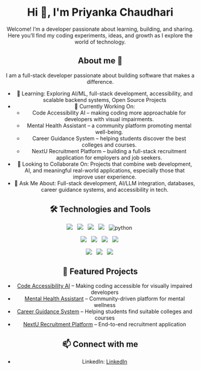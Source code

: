 <div align="center">
<h1>Hi 👋, I'm Priyanka Chaudhari</h1>
<p>Welcome! I’m a developer passionate about learning, building, and sharing. Here you’ll find my coding experiments, ideas, and growth as I explore the world of technology. </p>



<!---</div>
<div align="center">
<img src="https://img.shields.io/badge/javascript-%23323330.svg?style=for-the-badge&logo=javascript&logoColor=%23F7DF1E" alt="javascript">&nbsp;
<img src="https://img.shields.io/badge/python-3670A0?style=for-the-badge&logo=python&logoColor=ffdd54" alt="python">&nbsp;
<img src="https://img.shields.io/badge/html5-%23E34F26.svg?style=for-the-badge&logo=html5&logoColor=white" alt="html5">&nbsp;
<img src="https://img.shields.io/badge/css3-%231572B6.svg?style=for-the-badge&logo=css3&logoColor=white" alt="css3">&nbsp;
<img src="https://img.shields.io/badge/Frontend-React-blue?logo=react&logoColor=white" alt="React">&nbsp;
<img src="https://img.shields.io/badge/Backend-Node.js-green?logo=node.js&logoColor=white" alt="Node.js">&nbsp;
<img src="https://img.shields.io/badge/express.js-%23404d59.svg?style=for-the-badge&logo=express&logoColor=%2361DAFB" alt="express.js">&nbsp;
<img src="https://img.shields.io/badge/Django-092E20?logo=django&logoColor=white" alt="Django">&nbsp;
<img src="https://img.shields.io/badge/Java-007396?logo=java&logoColor=white" alt="Java">&nbsp;
<img src="https://img.shields.io/badge/SQL-003B57?logo=mysql&logoColor=white" alt="SQL">&nbsp;
<img src="https://img.shields.io/badge/postgres-%23316192.svg?style=for-the-badge&logo=postgresql&logoColor=white" alt="PostgreSQL">&nbsp;
<img src="https://img.shields.io/badge/MongoDB-%234ea94b.svg?style=for-the-badge&logo=mongodb&logoColor=white" alt="MongoDB">
</div>--->

## About me 🌟

I am a full-stack developer passionate about building software that makes a difference.
- 🌱 Learning: Exploring AI/ML, full-stack development, accessibility, and scalable backend systems, Open Source Projects
- 🔭 Currently Working On:
  - Code Accessibility AI – making coding more approachable for developers with visual impairments.
  - Mental Health Assistant – a community platform promoting mental well-being.
  - Career Guidance System – helping students discover the best colleges and courses.
  - NextU Recruitment Platform – building a full-stack recruitment application for employers and job seekers.
- 👯 Looking to Collaborate On: Projects that combine web development, AI, and meaningful real-world applications, especially those that improve user experience.
- 💬 Ask Me About: Full-stack development, AI/LLM integration, databases, career guidance systems, and accessibility in tech.

## 🛠️ Technologies and Tools

<div>
  <!-- Frontend -->
  
  <img src="https://img.shields.io/badge/HTML5-E34F26?logo=html5&logoColor=white">&nbsp;&nbsp;
  <img src="https://img.shields.io/badge/CSS3-1572B6?logo=css3&logoColor=white">&nbsp;&nbsp;
  <img src="https://img.shields.io/badge/JavaScript-F7DF1E?logo=javascript&logoColor=black">&nbsp;&nbsp;
  <img src="https://img.shields.io/badge/Frontend-React-blue?logo=react&logoColor=white">&nbsp;&nbsp;
  <img src="https://img.shields.io/badge/python-3670A0?logo=python&logoColor=ffdd54" alt="python">&nbsp;<br/>
  <!-- Backend -->
  <img src="https://img.shields.io/badge/Backend-Node.js-green?logo=node.js&logoColor=white">&nbsp;&nbsp;
  <img src="https://img.shields.io/badge/Express.js-black?logo=express&logoColor=white">&nbsp;&nbsp;
  <img src="https://img.shields.io/badge/Django-092E20?logo=django&logoColor=white">&nbsp;&nbsp;
  <img src="https://img.shields.io/badge/Java-007396?logo=java&logoColor=white">&nbsp;<br/>
  <!-- Database -->
  <img src="https://img.shields.io/badge/MySQL-003B57?logo=mysql&logoColor=white">&nbsp;&nbsp;
  <img src="https://img.shields.io/badge/PostgreSQL-316192?logo=postgresql&logoColor=white">&nbsp;&nbsp;
  <img src="https://img.shields.io/badge/MongoDB-4EA94B?logo=mongodb&logoColor=white">&nbsp;
</div>

## 🚀 Featured Projects

- [Code Accessibility AI](https://github.com/Priyanka-chaudhari26/CodeAccessibilityAI) – Making coding accessible for visually impaired developers
- [Mental Health Assistant](https://github.com/Priyanka-chaudhari26/mental-health-assistance) – Community-driven platform for mental wellness
- [Career Guidance System](https://github.com/Priyanka-chaudhari26/CareerGuidance) – Helping students find suitable colleges and courses
- [NextU Recruitment Platform](https://github.com/Priyanka-chaudhari26/nextu) – End-to-end recruitment application


<!--<div>
  <h2>GitHub Stats</h2>
  <img src="https://github-readme-stats.vercel.app/api?username=Priyanka-chaudhari26&show_icons=true&theme=radical" alt="GitHub Stats"/>
</div>-->
<!-- <div>
  <h2>🏆 Top Languages</h2>
  <img src="https://github-readme-stats.vercel.app/api/top-langs/?username=Priyanka-chaudhari26&langs_count=6&hide=Shell&layout=compact&theme=radical" alt="Top Languages"/>
</div> -->

## 📫 Connect with me

- LinkedIn: [LinkedIn](https://www.linkedin.com/in/priyanka-chaudhari-95ba94212/)

</div>

<!--
**Priyanka-chaudhari26/Priyanka-chaudhari26** is a ✨ _special_ ✨ repository because its `README.md` (this file) appears on your GitHub profile.

Here are some ideas to get you started:

- 🔭 I’m currently working on ...
- 🌱 I’m currently learning ...
- 👯 I’m looking to collaborate on ...
- 🤔 I’m looking for help with ...
- 💬 Ask me about ...
- 📫 How to reach me: ...
- 😄 Pronouns: ...
- ⚡ Fun fact: ...
-->
